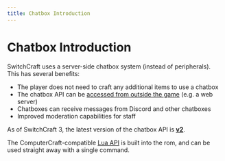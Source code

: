 ```yaml
---
title: Chatbox Introduction
---
```


# Chatbox Introduction

SwitchCraft uses a server-side chatbox system (instead of peripherals). This has several benefits:

* The player does not need to craft any additional items to use a chatbox
* The chatbox API can be [accessed from outside the game](websocket.md) (e.g. a web server)
* Chatboxes can receive messages from Discord and other chatboxes
* Improved moderation capabilities for staff

As of SwitchCraft 3, the latest version of the chatbox API is **[v2](changes.md)**.

The ComputerCraft-compatible [Lua API](computercraft.md) is built into the rom, and can be used straight away with a 
single command.

